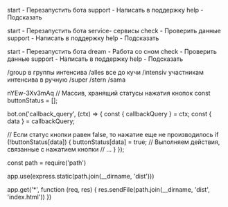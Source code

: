 

start - Перезапустить бота
support - Написать в поддержку
help  - Подсказать


start - Перезапустить бота
service- сервисы
check - Проверить данные
support - Написать в поддержку
help  - Подсказать

start - Перезапустить бота
dream - Работа со сном
check - Проверить данные
support - Написать в поддержку
help  - Подсказать

/group в группы интенсива 
/alles все до кучи
/intensiv участникам интенсива  в ручную 
/super
/stern
/sama

nYEw-3Xv3mAq
// Массив, хранящий статусы нажатия кнопок
const buttonStatus = [];

bot.on('callback_query', (ctx) => {
const { callbackQuery } = ctx;
const { data } = callbackQuery;

// Если статус кнопки равен false, то нажатие еще не производилось
if (!buttonStatus[data]) {
buttonStatus[data] = true;
// Выполняем действия, связанные с нажатием кнопки
// ...
}
});


const path = require('path')

app.use(express.static(path.join(__dirname, 'dist')))

app.get('*', function (req, res) {
res.sendFile(path.join(__dirname, 'dist', 'index.html'))
})